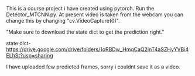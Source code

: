 This is a course project i have created using pytorch.
Run the Detector_MTCNN.py. At present video is taken from the
webcam you can change this by changing "cv.VideoCapture(0)".

"Make sure to download the state dict to get the prediction right."

state dict- https://drive.google.com/drive/folders/1oRBDw_HmqCaQ2jnT4aSZHyYVBi4ELhSt?usp=sharing

I have uploaded few predicted frames, sorry i couldnt save it as a video.
